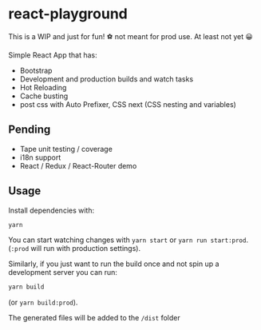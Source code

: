 # react-playground

This is a WIP and just for fun! ⚽ not meant for prod use. At least not yet 😀

Simple React App that has:

- Bootstrap
- Development and production builds and watch tasks
- Hot Reloading
- Cache busting
- post css with Auto Prefixer, CSS next (CSS nesting and variables)

## Pending

- Tape unit testing / coverage
- i18n support
- React / Redux / React-Router demo

## Usage

Install dependencies with: 

```bash
yarn
```

You can start watching changes with `yarn start` or `yarn run start:prod`. (`:prod` will run with production settings).

Similarly, if you just want to run the build once and not spin up a development server you can run:

```bash
yarn build
```

(or `yarn build:prod`).

The generated files will be added to the `/dist` folder
